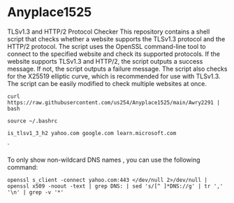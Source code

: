 # Anyplace1525
TLSv1.3 and HTTP/2 Protocol Checker
This repository contains a shell script that checks whether a website supports the TLSv1.3 protocol and the HTTP/2 protocol. The script uses the OpenSSL command-line tool to connect to the specified website and check its supported protocols. If the website supports TLSv1.3 and HTTP/2, the script outputs a success message. If not, the script outputs a failure message. The script also checks for the X25519 elliptic curve, which is recommended for use with TLSv1.3. The script can be easily modified to check multiple websites at once.

```
curl https://raw.githubusercontent.com/us254/Anyplace1525/main/Awry2291 | bash

source ~/.bashrc

is_tlsv1_3_h2 yahoo.com google.com learn.microsoft.com

```
`

To only show non-wildcard DNS names , you can use the following command:

```
openssl s_client -connect yahoo.com:443 </dev/null 2>/dev/null | openssl x509 -noout -text | grep DNS: | sed 's/[^ ]*DNS://g' | tr ',' '\n' | grep -v '*'

```
